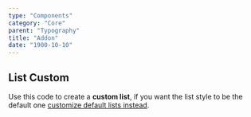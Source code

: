 ```yaml
---
type: "Components"
category: "Core"
parent: "Typography"
title: "Addon"
date: "1900-10-10"
---
```


## List Custom

Use this code to create a **custom list**, if you want the list style to be the default one [customize default lists instead](/components/typography/content#list).

<demo>
  <demoinline src="demos/components/typography/listcustom">
  </demoinline>
</demo>

